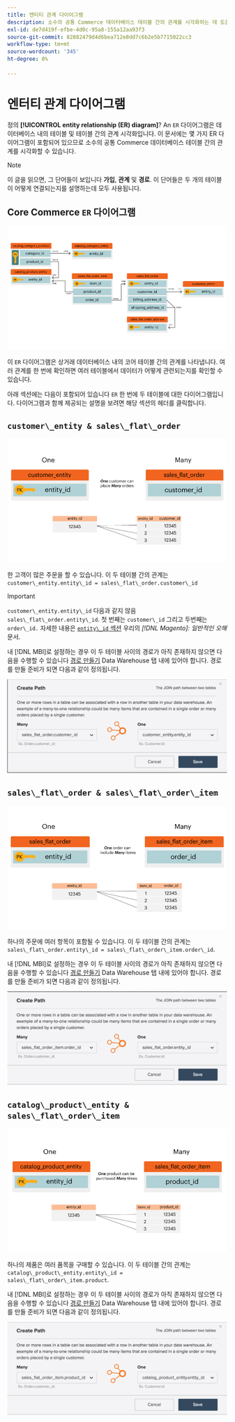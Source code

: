 ```yaml
---
title: 엔티티 관계 다이어그램
description: 소수의 공통 Commerce 데이터베이스 테이블 간의 관계를 시각화하는 데 도움이 되는 몇 가지 ER 다이어그램에 대해 알아봅니다.
exl-id: de7d419f-efbe-4d0c-95a8-155a12aa93f3
source-git-commit: 82882479d4d6bea712e8dd7c6b2e5b7715022cc3
workflow-type: tm+mt
source-wordcount: '345'
ht-degree: 0%

---
```


# 엔터티 관계 다이어그램

정의 **[!UICONTROL entity relationship (ER) diagram]**? An `ER` 다이어그램은 데이터베이스 내의 테이블 및 테이블 간의 관계 시각화입니다. 이 문서에는 몇 가지 ER 다이어그램이 포함되어 있으므로 소수의 공통 Commerce 데이터베이스 테이블 간의 관계를 시각화할 수 있습니다.

>[!NOTE]
>
>이 글을 읽으면, 그 단어들이 보입니다 **가입**, **관계** 및 **경로**. 이 단어들은 두 개의 테이블이 어떻게 연결되는지를 설명하는데 모두 사용됩니다.

## Core Commerce `ER` 다이어그램

![4_DB_Chart](../../assets/4_DB_Chart.png)

이 `ER` 다이어그램은 상거래 데이터베이스 내의 코어 테이블 간의 관계를 나타냅니다. 여러 관계를 한 번에 확인하면 여러 테이블에서 데이터가 어떻게 관련되는지를 확인할 수 있습니다.

아래 섹션에는 다음이 포함되어 있습니다 `ER` 한 번에 두 테이블에 대한 다이어그램입니다. 다이어그램과 함께 제공되는 설명을 보려면 해당 섹션의 헤더를 클릭합니다.

## `customer\_entity & sales\_flat\_order`

![하나의 고객 많은 주문](../../assets/2_OneCustomerManyOrders.png)

한 고객이 많은 주문을 할 수 있습니다. 이 두 테이블 간의 관계는 `customer\_entity.entity\_id = sales\_flat\_order.customer\_id`

>[!IMPORTANT]
>
>`customer\_entity.entity\_id` 다음과 같지 않음 `sales\_flat\_order.entity\_id`. 첫 번째는 `customer\_id` 그리고 두번째는 `order\_id.` 자세한 내용은 [`entity\_id` 섹션](https://support.magento.com/hc/en-us/articles/360016729951) 우리의 _[!DNL Magento]: 일반적인 오해_ 문서.

내 [!DNL MBI]로 설정하는 경우 이 두 테이블 사이의 경로가 아직 존재하지 않으면 다음을 수행할 수 있습니다 [경로 만들기](../data-warehouse-mgr/create-paths-calc-columns.md) Data Warehouse 탭 내에 있어야 합니다. 경로를 만들 준비가 되면 다음과 같이 정의됩니다.

![](../../assets/SFO___CE_path.png)

## `sales\_flat\_order & sales\_flat\_order\_item`

![1_OneOrderManyItems](../../assets/1_OneOrderManyItems.png)

하나의 주문에 여러 항목이 포함될 수 있습니다. 이 두 테이블 간의 관계는 `sales\_flat\_order.entity\_id = sales\_flat\_order\_item.order\_id`.

내 [!DNL MBI]로 설정하는 경우 이 두 테이블 사이의 경로가 아직 존재하지 않으면 다음을 수행할 수 있습니다 [경로 만들기](../data-warehouse-mgr/create-paths-calc-columns.md) Data Warehouse 탭 내에 있어야 합니다. 경로를 만들 준비가 되면 다음과 같이 정의됩니다.

![](../../assets/SFOI___SFO_path.png)

## `catalog\_product\_entity & sales\_flat\_order\_item`

![3_OneProductManyTimes](../../assets/3_OneProductManyTimes.png)

하나의 제품은 여러 품목을 구매할 수 있습니다. 이 두 테이블 간의 관계는 `catalog\_product\_entity.entity\_id = sales\_flat\_order\_item.product`.

내 [!DNL MBI]로 설정하는 경우 이 두 테이블 사이의 경로가 아직 존재하지 않으면 다음을 수행할 수 있습니다 [경로 만들기](../data-warehouse-mgr/create-paths-calc-columns.md) Data Warehouse 탭 내에 있어야 합니다. 경로를 만들 준비가 되면 다음과 같이 정의됩니다.

![](../../assets/SFOI___CPE_path.png)
